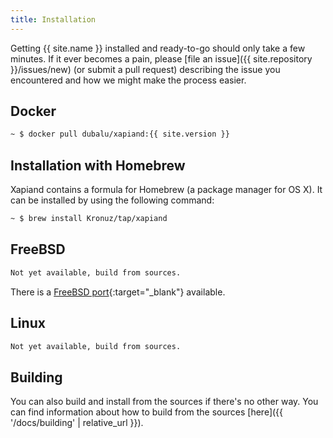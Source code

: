 ```yaml
---
title: Installation
---
```


Getting {{ site.name }} installed and ready-to-go should only take a few minutes.
If it ever becomes a pain, please [file an issue]({{ site.repository }}/issues/new)
(or submit a pull request) describing the issue you encountered and how
we might make the process easier.


## Docker

```sh
~ $ docker pull dubalu/xapiand:{{ site.version }}
```

## Installation with Homebrew

Xapiand contains a formula for Homebrew (a package manager for OS X). It can
be installed by using the following command:

```sh
~ $ brew install Kronuz/tap/xapiand
```


## FreeBSD

```sh
Not yet available, build from sources.
```

There is a [FreeBSD port](https://github.com/Kronuz/Xapiand/blob/master/contrib/freebsd/xapiand.shar){:target="_blank"} available.


## Linux

```sh
Not yet available, build from sources.
```


## Building

You can also build and install from the sources if there's no other way. You can
find information about how to build from the sources [here]({{ '/docs/building' | relative_url }}).
